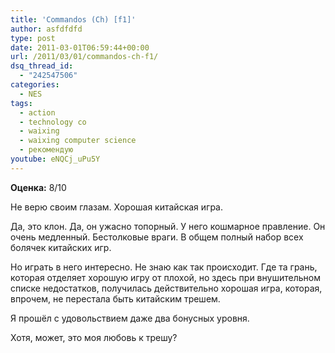 ```yaml
---
title: 'Commandos (Ch) [f1]'
author: asfdfdfd
type: post
date: 2011-03-01T06:59:44+00:00
url: /2011/03/01/commandos-ch-f1/
dsq_thread_id:
  - "242547506"
categories:
  - NES
tags:
  - action
  - technology co
  - waixing
  - waixing computer science
  - рекомендую
youtube: eNQCj_uPu5Y
---
```

**Оценка:** 8/10

Не верю своим глазам. Хорошая китайская игра. 

Да, это клон. Да, он ужасно топорный. У него кошмарное правление. Он очень медленный. Бестолковые враги. В общем полный набор всех болячек китайских игр.

Но играть в него интересно. Не знаю как так происходит. Где та грань, которая отделяет хорошую игру от плохой, но здесь при внушительном списке недостатков, получилась действительно хорошая игра, которая, впрочем, не перестала быть китайским трешем.

Я прошёл с удовольствием даже два бонусных уровня.

Хотя, может, это моя любовь к трешу?